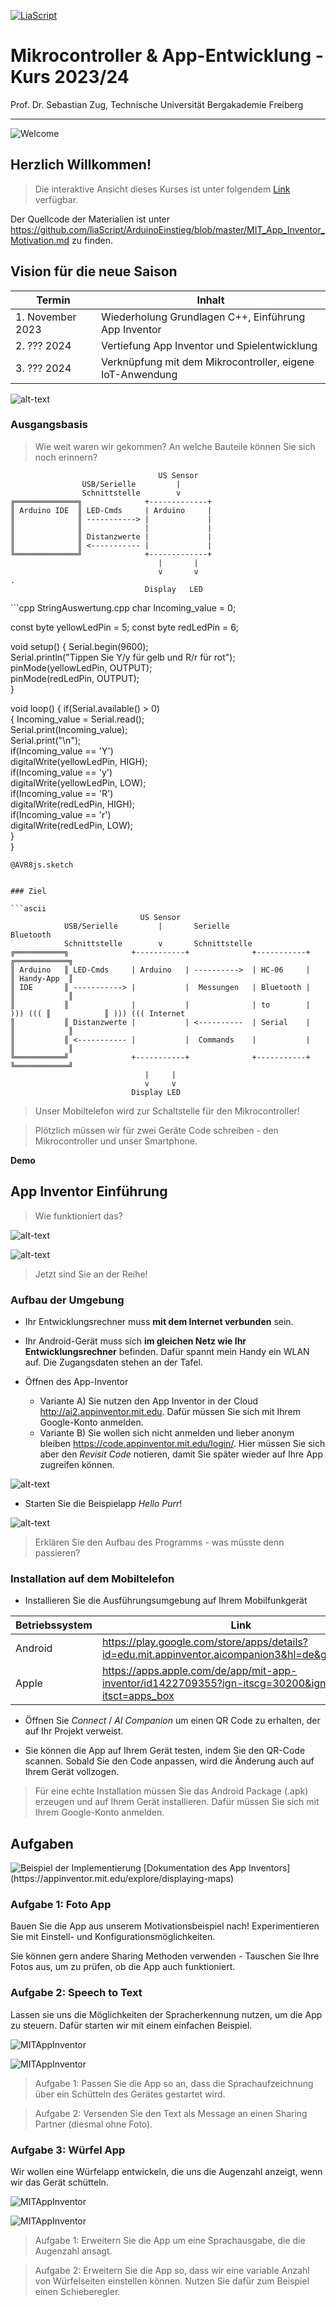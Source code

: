 <!--

author:   Sebastian Zug & André Dietrich
email:    zug@ovgu.de   & andre.dietrich@ovgu.de
version:  0.0.2
language: de
narrator: Deutsch Female

import:   https://github.com/LiaTemplates/AVR8js/main/README.md#10

-->

[![LiaScript](https://raw.githubusercontent.com/LiaScript/LiaScript/master/badges/course.svg)](https://liascript.github.io/course/?https://raw.githubusercontent.com/liaScript/ArduinoEinstieg/master/MIT_App_Inventor_Motivation.md)


# Mikrocontroller & App-Entwicklung - Kurs 2023/24

Prof. Dr. Sebastian Zug,
Technische Universität Bergakademie Freiberg

------------------------------

![Welcome](images/WorkingDesk.jpg "Experiments")<!-- width="80%" -->

<h2>Herzlich Willkommen!</h2>

> Die interaktive Ansicht dieses Kurses ist unter folgendem [Link](https://liascript.github.io/course/?https://raw.githubusercontent.com/liaScript/ArduinoEinstieg/master/MIT_App_Inventor_Motivation.md#1) verfügbar.

Der Quellcode der Materialien ist unter https://github.com/liaScript/ArduinoEinstieg/blob/master/MIT_App_Inventor_Motivation.md zu finden.

## Vision für die neue Saison 

| Termin           | Inhalt                                                    |
| ---------------- | --------------------------------------------------------- |
| 1. November 2023 | Wiederholung Grundlagen C++, Einführung App Inventor      |
| 2. ??? 2024      | Vertiefung App Inventor und Spielentwicklung              |
| 3. ??? 2024      | Verknüpfung mit dem Mikrocontroller, eigene IoT-Anwendung |

![alt-text](./images/MITAppInventor_example.png "Beispielanwendung")

### Ausgangsbasis

> Wie weit waren wir gekommen? An welche Bauteile können Sie sich noch erinnern?

```ascii
                                 US Sensor
                USB/Serielle         |        
                Schnittstelle        v          
╔══════════════╗              +-------------+
║ Arduino IDE  ║ LED-Cmds     | Arduino     |      
║              ║ -----------> |             |
║              ║              |             |
║              ║ Distanzwerte |             |   
║              ║ <----------- |             |   
╚══════════════╝              +-------------+      
                                 |       |                                                             
                                 v       v                                                            .
                              Display   LED             
```

<div>
  <wokwi-led color="yellow" pin="5" port="B" label="5"></wokwi-led>
   <wokwi-led color="red" pin="6" port="B" label="6"></wokwi-led>
  <span id="simulation-time"></span>
</div>
```cpp       StringAuswertung.cpp
char Incoming_value = 0;

const byte yellowLedPin = 5;
const byte redLedPin = 6;

void setup()
{
  Serial.begin(9600);     
  Serial.println("Tippen Sie Y/y für gelb und R/r für rot");    
  pinMode(yellowLedPin, OUTPUT);  
  pinMode(redLedPin, OUTPUT);      
}

void loop()
{
  if(Serial.available() > 0)  
  {
    Incoming_value = Serial.read();      
    Serial.print(Incoming_value);        
    Serial.print("\n");        
    if(Incoming_value == 'Y')             
      digitalWrite(yellowLedPin, HIGH);  
    if(Incoming_value == 'y')       
      digitalWrite(yellowLedPin, LOW);   
    if(Incoming_value == 'R')             
      digitalWrite(redLedPin, HIGH);  
    if(Incoming_value == 'r')       
      digitalWrite(redLedPin, LOW);   
  }                            
}
```
@AVR8js.sketch


### Ziel

```ascii
                             US Sensor
            USB/Serielle         |       Serielle                  Bluetooth
            Schnittstelle        v       Schnittstelle                            
╔═══════════╗              +-----------+              +-----------+         ╔════════════╗
║ Arduino   ║ LED-Cmds     | Arduino   | ---------->  | HC-06     |         ║ Handy-App  ║      
║ IDE       ║ -----------> |           |  Messungen   | Bluetooth |         ║            ║
║           ║              |           |              | to        | ))) ((( ║            ║ ))) ((( Internet
║           ║ Distanzwerte |           | <----------  | Serial    |         ║            ║   
║           ║ <----------- |           |  Commands    |           |         ║            ║   
╚═══════════╝              +-----------+              +-----------+         ╚════════════╝      
                              |     |                                     
                              v     v                              
                           Display LED             
```

> Unser Mobiltelefon wird zur Schaltstelle für den Mikrocontroller!

> Plötzlich müssen wir für zwei Geräte Code schreiben - den Mikrocontroller und unser Smartphone.

**Demo**

## App Inventor Einführung

> Wie funktioniert das?

![alt-text](./images/MITAppInventor_FotoApp_Screen.png "Screenshot der Designansicht")

![alt-text](./images/MITAppInventor_FotoApp.png "Screenshot der Logikansicht")

> Jetzt sind Sie an der Reihe!

### Aufbau der Umgebung

+ Ihr Entwicklungsrechner muss **mit dem Internet verbunden** sein.

+ Ihr Android-Gerät muss sich **im gleichen Netz wie Ihr Entwicklungsrechner** befinden. Dafür spannt mein Handy ein WLAN auf. Die Zugangsdaten stehen an der Tafel.

+ Öffnen des App-Inventor 

  + Variante A) Sie nutzen den App Inventor in der Cloud http://ai2.appinventor.mit.edu. Dafür müssen Sie sich mit Ihrem Google-Konto anmelden.
  + Variante B) Sie wollen sich nicht anmelden und lieber anonym bleiben https://code.appinventor.mit.edu/login/. Hier müssen Sie sich aber den _Revisit Code_ notieren, damit Sie später wieder auf Ihre App zugreifen können.

![alt-text](./images/MITAppInventor_ReentranceCode.png "Notieren Sie sich den Code. Sonst können Sie Ihre Projekte nicht mehr erreichen!")

+ Starten Sie die Beispielapp _Hello Purr_!

![alt-text](./images/MITAppInventor_HelloPurr.png "Öffnen Sie das Projekt Hello Purr!")

> Erklären Sie den Aufbau des Programms - was müsste denn passieren?

### Installation auf dem Mobiltelefon

+ Installieren Sie die Ausführungsumgebung auf Ihrem Mobilfunkgerät 

| Betriebssystem | Link                                                                                             |
| -------------- | ------------------------------------------------------------------------------------------------ |
| Android        | https://play.google.com/store/apps/details?id=edu.mit.appinventor.aicompanion3&hl=de&gl=US&pli=1 |
| Apple          | https://apps.apple.com/de/app/mit-app-inventor/id1422709355?ign-itscg=30200&ign-itsct=apps_box   |


+ Öffnen Sie _Connect_ / _AI Companion_ um einen QR Code zu erhalten, der auf Ihr Projekt verweist.

+ Sie können die App auf Ihrem Gerät testen, indem Sie den QR-Code scannen. Sobald Sie den Code anpassen, wird die Änderung auch auf Ihrem Gerät vollzogen.

> Für eine echte Installation müssen Sie das Android Package (.apk) erzeugen und auf Ihrem Gerät installieren. Dafür müssen Sie sich mit Ihrem Google-Konto anmelden.

## Aufgaben

![](https://appinventor.mit.edu/explore/sites/all/files/ai2tutorials/mapIt/AddingNewAddresses.png "Beispiel der Implementierung [Dokumentation des App Inventors](https://appinventor.mit.edu/explore/displaying-maps)")

### Aufgabe 1: Foto App

Bauen Sie die App aus unserem Motivationsbeispiel nach! Experimentieren Sie mit Einstell- und Konfigurationsmöglichkeiten.

Sie können gern andere Sharing Methoden verwenden - Tauschen Sie Ihre Fotos aus, um zu prüfen, ob die App auch funktioniert.

### Aufgabe 2: Speech to Text

Lassen sie uns die Möglichkeiten der Spracherkennung nutzen, um die App zu steuern. Dafür starten wir mit einem einfachen Beispiel.

![MITAppInventor](images/MITAppInventor_SpeechRecorder_basic.png "Sprachaufzeichnung Designer-Ansicht")

![MITAppInventor](images/MITAppInventor_SpeechRecorder_basic_Blocks.png "Sprachaufzeichnung Blocks-Ansicht")

> Aufgabe 1: Passen Sie die App so an, dass die Sprachaufzeichnung über ein Schütteln des Gerätes gestartet wird. 

> Aufgabe 2: Versenden Sie den Text als Message an einen Sharing Partner (diesmal ohne Foto).

### Aufgabe 3: Würfel App

Wir wollen eine Würfelapp entwickeln, die uns die Augenzahl anzeigt, wenn wir das Gerät schütteln.

![MITAppInventor](images/MITAppInventor_Dice_basic.png "Würfel App")

![MITAppInventor](images/MITAppInventor_Dice_basic_Blocks.png "Würfel App")

> Aufgabe 1: Erweitern Sie die App um eine Sprachausgabe, die die Augenzahl ansagt.

> Aufgabe 2: Erweitern Sie die App so, dass wir eine variable Anzahl von Würfelseiten einstellen können. Nutzen Sie dafür zum Beispiel einen Schieberegler.